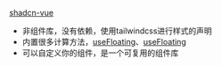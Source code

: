 [shadcn-vue](https://floating-ui.com/docs/getting-started)
- 非组件库，没有依赖，使用tailwindcss进行样式的声明
- 内置很多计算方法，[useFloating](https://floating-ui.com/docs/usefloating)、[useFloating](https://floating-ui.com/docs/usefloating)
- 可以自定义你的组件，是一个可复用的组件库
